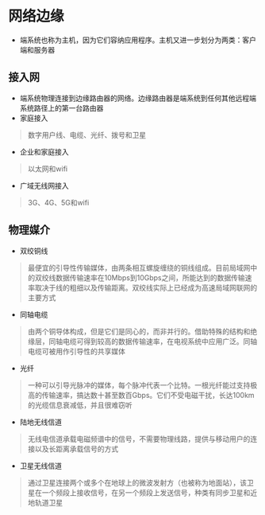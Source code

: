 # 网络边缘

- 端系统也称为主机，因为它们容纳应用程序。主机又进一步划分为两类：客户端和服务器

## 接入网

- 端系统物理连接到边缘路由器的网络。边缘路由器是端系统到任何其他远程端系统路径上的第一台路由器
- 家庭接入

> 数字用户线、电缆、光纤、拨号和卫星

- 企业和家庭接入

> 以太网和wifi

- 广域无线网接入

> 3G、4G、5G和wifi

## 物理媒介

- 双绞铜线

> 最便宜的引导性传输媒体，由两条相互螺旋缠绕的铜线组成。目前局域网中的双绞线数据传输速率在10Mbps到10Gbps之间，所能达到的数据传输速率取决于线的粗细以及传输距离。双绞线实际上已经成为高速局域网联网的主要方式

- 同轴电缆

> 由两个铜导体构成，但是它们是同心的，而非并行的。借助特殊的结构和绝缘层，同轴电缆可得到较高的数据传输速率，在电视系统中应用广泛。同轴电缆可被用作引导性的共享媒体

- 光纤

> 一种可以引导光脉冲的媒体，每个脉冲代表一个比特。一根光纤能过支持极高的传输速率，搞达数十甚至数百Gbps。它们不受电磁干扰，长达100km的光缆信息衰减低，并且很难窃听

- 陆地无线信道

> 无线电信道承载电磁频谱中的信号，不需要物理线路，提供与移动用户的连接以及长距离承载信号的方式

- 卫星无线信道

> 通过卫星连接两个或多个在地球上的微波发射方（也被称为地面站），该卫星在一个频段上接收信号，在另一个频段上发送信号，种类有同步卫星和近地轨道卫星
